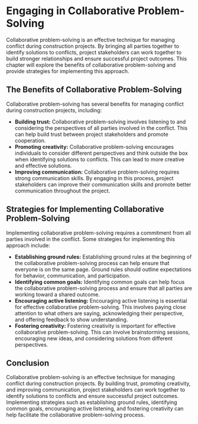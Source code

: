 # Engaging in Collaborative Problem-Solving

Collaborative problem-solving is an effective technique for managing conflict during construction projects. By bringing all parties together to identify solutions to conflicts, project stakeholders can work together to build stronger relationships and ensure successful project outcomes. This chapter will explore the benefits of collaborative problem-solving and provide strategies for implementing this approach.

The Benefits of Collaborative Problem-Solving
---------------------------------------------

Collaborative problem-solving has several benefits for managing conflict during construction projects, including:

* **Building trust:** Collaborative problem-solving involves listening to and considering the perspectives of all parties involved in the conflict. This can help build trust between project stakeholders and promote cooperation.
* **Promoting creativity:** Collaborative problem-solving encourages individuals to consider different perspectives and think outside the box when identifying solutions to conflicts. This can lead to more creative and effective solutions.
* **Improving communication:** Collaborative problem-solving requires strong communication skills. By engaging in this process, project stakeholders can improve their communication skills and promote better communication throughout the project.

Strategies for Implementing Collaborative Problem-Solving
---------------------------------------------------------

Implementing collaborative problem-solving requires a commitment from all parties involved in the conflict. Some strategies for implementing this approach include:

* **Establishing ground rules:** Establishing ground rules at the beginning of the collaborative problem-solving process can help ensure that everyone is on the same page. Ground rules should outline expectations for behavior, communication, and participation.
* **Identifying common goals:** Identifying common goals can help focus the collaborative problem-solving process and ensure that all parties are working toward a shared outcome.
* **Encouraging active listening:** Encouraging active listening is essential for effective collaborative problem-solving. This involves paying close attention to what others are saying, acknowledging their perspective, and offering feedback to show understanding.
* **Fostering creativity:** Fostering creativity is important for effective collaborative problem-solving. This can involve brainstorming sessions, encouraging new ideas, and considering solutions from different perspectives.

Conclusion
----------

Collaborative problem-solving is an effective technique for managing conflict during construction projects. By building trust, promoting creativity, and improving communication, project stakeholders can work together to identify solutions to conflicts and ensure successful project outcomes. Implementing strategies such as establishing ground rules, identifying common goals, encouraging active listening, and fostering creativity can help facilitate the collaborative problem-solving process.
